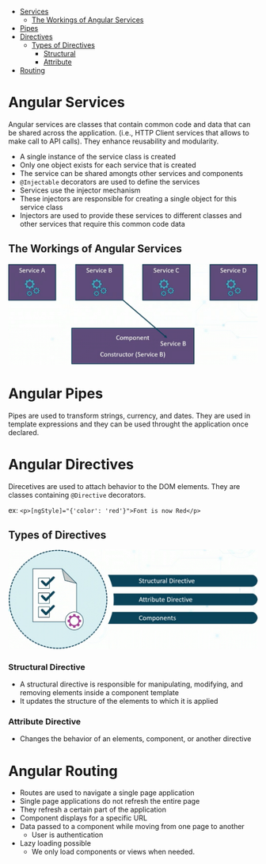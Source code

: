 <!-- markdownlint-disable MD025-->
<!-- markdownlint-disable MD041-->

- [Services](#angular-services)
  - [The Workings of Angular Services](#the-workings-of-angular-services)
- [Pipes](#angular-pipes)
- [Directives](#angular-directives)
  - [Types of Directives](#types-of-directives)
    - [Structural](#structural-directive)
    - [Attribute](#attribute-directive)
- [Routing](#angular-routing)

# Angular Services

Angular services are classes that contain common code and data that can be shared across the application.
(i.e., HTTP Client services that allows to make call to API calls). They enhance reusability and modularity.

- A single instance of the service class is created
- Only one object exists for each service that is created
- The service can be shared amongts other services and components
- `@Injectable` decorators are used to define the services
- Services use the injector mechanism
- These injectors are responsible for creating a single object for this service class
- Injectors are used to provide these services to different classes and other services that require this common code data

## The Workings of Angular Services

![The workings of Angular Services](img/workinsg-of-angular-services.png)

# Angular Pipes

Pipes are used to transform strings, currency, and dates. They are used in template expressions and they can be used throught the application once declared.

# Angular Directives

Direcetives are used to attach behavior to the DOM elements. They are classes containing `@Directive` decorators.

ex:
`<p>[ngStyle]="{'color': 'red'}">Font is now Red</p>`

## Types of Directives

![Types of Directives](img/types-of-directives.png)

### Structural Directive

- A structural directive is responsible for manipulating, modifying, and removing elements inside a component template
- It updates the structure of the elements to which it is applied

### Attribute Directive

- Changes the behavior of an elements, component, or another directive

# Angular Routing

- Routes are used to navigate a single page application
- Single page applications do not refresh the entire page
- They refresh a certain part of the application
- Component displays for a specific URL
- Data passed to a component while moving from one page to another
  - User is authentication
- Lazy loading possible
  - We only load components or views when needed.
